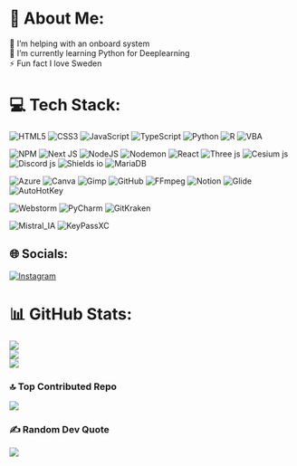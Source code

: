 # 💫 About Me:
🤝 I’m helping with an onboard system<br>🌱 I’m currently learning Python for Deeplearning<br>⚡ Fun fact I love Sweden

# 💻 Tech Stack:
![HTML5](https://img.shields.io/badge/html5-%23E34F26.svg?style=for-the-badge&logo=html5&logoColor=white) ![CSS3](https://img.shields.io/badge/css3-%231572B6.svg?style=for-the-badge&logo=css&logoColor=white) ![JavaScript](https://img.shields.io/badge/javascript-%23323330.svg?style=for-the-badge&logo=javascript&logoColor=%23F7DF1E) ![TypeScript](https://img.shields.io/badge/typescript-%23007ACC.svg?style=for-the-badge&logo=typescript&logoColor=white) ![Python](https://img.shields.io/badge/python-3670A0?style=for-the-badge&logo=python&logoColor=ffdd54) ![R](https://img.shields.io/badge/r-%23276DC3.svg?style=for-the-badge&logo=r&logoColor=white) ![VBA](https://img.shields.io/badge/vba-%23007ACC.svg?style=for-the-badge&logoColor=white)

![NPM](https://img.shields.io/badge/NPM-%23CB3837.svg?style=for-the-badge&logo=npm&logoColor=white) ![Next JS](https://img.shields.io/badge/Next-black?style=for-the-badge&logo=next.js&logoColor=white) ![NodeJS](https://img.shields.io/badge/node.js-6DA55F?style=for-the-badge&logo=node.js&logoColor=white) ![Nodemon](https://img.shields.io/badge/NODEMON-%23323330.svg?style=for-the-badge&logo=nodemon&logoColor=%BBDEAD) ![React](https://img.shields.io/badge/react-%2320232a.svg?style=for-the-badge&logo=react&logoColor=%2361DAFB) ![Three js](https://img.shields.io/badge/three.js-black?style=for-the-badge&logo=three.js&logoColor=white) ![Cesium js](https://img.shields.io/badge/cesium.js-0f626a?style=for-the-badge&logo=cesium&logoColor=white) ![Discord js](https://img.shields.io/badge/discord.js-5865F2?style=for-the-badge&logo=discorddotjs&logoColor=white) ![Shields io](https://img.shields.io/badge/shields.io-4cb79f?style=for-the-badge&logo=shieldsdotio&logoColor=white) ![MariaDB](https://img.shields.io/badge/MariaDB-003545?style=for-the-badge&logo=mariadb&logoColor=white) 

![Azure](https://img.shields.io/badge/azure-%230072C6.svg?style=for-the-badge&logo=microsoftazure&logoColor=white)  ![Canva](https://img.shields.io/badge/Canva-%2300C4CC.svg?style=for-the-badge&logo=Canva&logoColor=white) ![Gimp](https://img.shields.io/badge/Gimp-657D8B?style=for-the-badge&logo=gimp&logoColor=FFFFFF) ![GitHub](https://img.shields.io/badge/github-%23121011.svg?style=for-the-badge&logo=github&logoColor=white) ![FFmpeg](https://shields.io/badge/FFmpeg-%23171717.svg?logo=ffmpeg&style=for-the-badge&labelColor=171717&logoColor=5cb85c) ![Notion](https://img.shields.io/badge/Notion-%23000000.svg?style=for-the-badge&logo=notion&logoColor=white) ![Glide](https://img.shields.io/badge/glide-black?style=for-the-badge&logo=glide&logoColor=white) ![AutoHotKey](https://img.shields.io/badge/autohotkey-448E3A?style=for-the-badge&logo=autohotkey&logoColor=white)

![Webstorm](https://img.shields.io/badge/webstorm-black?style=for-the-badge&logo=webstorm&logoColor=white) ![PyCharm](https://img.shields.io/badge/pycharm-black?style=for-the-badge&logo=pycharm&logoColor=white) ![GitKraken](https://img.shields.io/badge/gitkraken-179287?style=for-the-badge&logo=gitkraken&logoColor=white)

![Mistral_IA](https://img.shields.io/badge/mistral_ia-FA520F?style=for-the-badge&logo=mistralai&logoColor=white) ![KeyPassXC](https://img.shields.io/badge/keepassxc-6CAC4D?style=for-the-badge&logo=keepassxc&logoColor=white)

## 🌐 Socials:
[![Instagram](https://img.shields.io/badge/Instagram-%23E4405F.svg?style=for-the-badge&logo=Instagram&logoColor=white)](https://instagram.com/https://www.instagram.com/iamarthurhenri/) 

# 📊 GitHub Stats:
![](https://github-readme-stats.vercel.app/api?username=Subcher&theme=dark&hide_border=false&include_all_commits=true&count_private=true)<br/>
![](https://nirzak-streak-stats.vercel.app/?user=Subcher&theme=dark&hide_border=false)<br/>
![](https://github-readme-stats.vercel.app/api/top-langs/?username=Subcher&theme=dark&hide_border=false&include_all_commits=true&count_private=true&layout=compact)

### 🔝 Top Contributed Repo
![](https://github-contributor-stats.vercel.app/api?username=Subcher&limit=5&theme=dark&combine_all_yearly_contributions=true)

### ✍️ Random Dev Quote
![](https://quotes-github-readme.vercel.app/api?type=horizontal&theme=gruvbox)

<!-- Proudly created with GPRM ( https://gprm.itsvg.in ) -->
